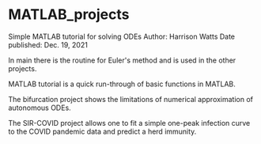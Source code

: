 # MATLAB_projects
Simple MATLAB tutorial for solving ODEs
Author: Harrison Watts
Date published: Dec. 19, 2021

In main there is the routine for Euler's method 
  and is used in the other projects.
  
MATLAB tutorial is a quick run-through 
  of basic functions in MATLAB.
  
The bifurcation project shows the limitations 
  of numerical approximation of autonomous ODEs.
  
The SIR-COVID project allows one to fit a simple 
  one-peak infection curve to the COVID pandemic data 
    and predict a herd immunity.
